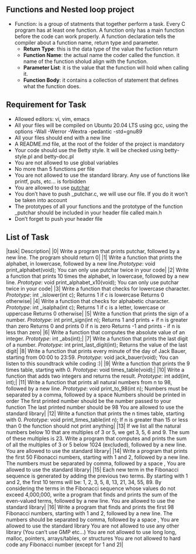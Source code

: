 ## Functions and Nested loop project
- Function: is a group of statments that together perform a task. Every C program has at least one function. A function only has a main function before the code can work properly. A function declaration tells the compiler about a function name, return type and parameter. 
	- **Return Type**: this is the data type of the value the fuction return
	- **Function Name**: the actual name the coder called the function. it name of the function sholud align with the function.
	- **Parameter List**: it is the value that the function will hold when calling it.
	- **Function Body**: it contains a collection of statement that defines what the function does.
## Requirement for Task
- Allowed editors: vi, vim, emacs
- All your files will be compiled on Ubuntu 20.04 LTS using gcc, using the options -Wall -Werror -Wextra -pedantic -std=gnu89
- All your files should end with a new line
- A README.md file, at the root of the folder of the project is mandatory
- Your code should use the Betty style. It will be checked using betty-style.pl and betty-doc.pl
- You are not allowed to use global variables
- No more than 5 functions per file
- You are not allowed to use the standard library. Any use of functions like printf, puts, etc… is forbidden
- You are allowed to use [putchar](https://github.com/holbertonschool/_putchar.c/blob/master/_putchar.c)
- You don’t have to push _putchar.c, we will use our file. If you do it won’t be taken into account
- The prototypes of all your functions and the prototype of the function _putchar should be included in your header file called main.h
- Don’t forget to push your header file
## List of Task

|task| Description|
|0| Write a program that prints putchar, followed by a new line. The program should return 0|
|1| Write a function that prints the alphabet, in lowercase, followed by a new line.*Prototype*: void print_alphabet(void); You can only use putchar twice in your code|
|2| Write a function that prints 10 times the alphabet, in lowercase, followed by a new line. _Prototype_: void print_alphabet_x10(void); You can only use putchar twice in your code|
|3| Write a function that checks for lowercase character. _Prototype_: int _islower(int c); Returns 1 if c is lowercase Returns 0 otherwise|
|4| Write a function that checks for alphabetic character. _Prototype_: int _isalpha(int c); Returns 1 if c is a letter, lowercase or uppercase Returns 0 otherwise|
|5| Write a function that prints the sign of a number. _Prototype_: int print_sign(int n); Returns 1 and prints + if n is greater than zero Returns 0 and prints 0 if n is zero Returns -1 and prints - if n is less than zero|
|6| Write a function that computes the absolute value of an integer. _Prototype_: int _abs(int);|
|7| Write a function that prints the last digit of a number. _Prototype_: int print_last_digit(int); Returns the value of the last digit|
|8| Write a function that prints every minute of the day of Jack Bauer, starting from 00:00 to 23:59. _Prototype_: void jack_bauer(void); You can listen to this soundtrack while coding :)|
|9| Write a function that prints the 9 times table, starting with 0. _Prototype_: void times_table(void);|
|10| Write a function that adds two integers and returns the result. _Prototype_: int add(int, int);|
|11| Write a function that prints all natural numbers from n to 98, followed by a new line. _Prototype_: void print_to_98(int n); Numbers must be separated by a comma, followed by a space Numbers should be printed in order The first printed number should be the number passed to your function The last printed number should be 98 You are allowed to use the standard library|
|12| Write a function that prints the n times table, starting with 0. _Prototype_: void print_times_table(int n); If n is greater than 15 or less than 0 the function should not print anything|
|13| If we list all the natural numbers below 10 that are multiples of 3 or 5, we get 3, 5, 6 and 9. The sum of these multiples is 23. Write a program that computes and prints the sum of all the multiples of 3 or 5 below 1024 (excluded), followed by a new line. You are allowed to use the standard library|
|14| Write a program that prints the first 50 Fibonacci numbers, starting with 1 and 2, followed by a new line. The numbers must be separated by comma, followed by a space ,  You are allowed to use the standard library|
|15| Each new term in the Fibonacci sequence is generated by adding the previous two terms. By starting with 1 and 2, the first 10 terms will be: 1, 2, 3, 5, 8, 13, 21, 34, 55, 89. By considering the terms in the Fibonacci sequence whose values do not exceed 4,000,000, write a program that finds and prints the sum of the even-valued terms, followed by a new line. You are allowed to use the standard library|
|16| Write a program that finds and prints the first 98 Fibonacci numbers, starting with 1 and 2, followed by a new line. The numbers should be separated by comma, followed by a space , You are allowed to use the standard library You are not allowed to use any other library (You can’t use GMP etc…) You are not allowed to use long long, malloc, pointers, arrays/tables, or structures You are not allowed to hard code any Fibonacci number (except for 1 and 2)|
